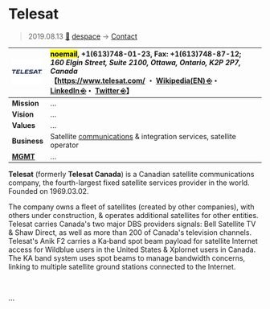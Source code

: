 # Telesat
> 2019.08.13 [🚀](../index/index.md) [despace](index.md) → [Contact](contact.md)

|[![](f/con/t/telesat_logo1_thumb.png)](f/con/t/telesat_logo1.png)|<mark>noemail</mark>, +1(613)748-01-23, Fax: +1(613)748-87-12;<br> *160 Elgin Street, Suite 2100, Ottawa, Ontario, K2P 2P7, Canada*<br> 【<https://www.telesat.com/> ・ [Wikipedia(EN) ⎆](https://en.wikipedia.org/wiki/Telesat)・ [LinkedIn ⎆](https://www.linkedin.com/company/telesat.com)・ [Twitter ⎆](https://twitter.com/Telesat)】|
|:--|:--|
|**Mission**|…|
|**Vision**|…|
|**Values**|…|
|**Business**|Satellite [communications](comms.md) & integration services, satellite operator|
|**[MGMT](mgmt.md)**|…|

**Telesat** (formerly **Telesat Canada**) is a Canadian satellite communications company, the fourth-largest fixed satellite services provider in the world. Founded on 1969.03.02.

The company owns a fleet of satellites (created by other companies), with others under construction, & operates additional satellites for other entities. Telesat carries Canada's two major DBS providers signals: Bell Satellite TV & Shaw Direct, as well as more than 200 of Canada's television channels. Telesat's Anik F2 carries a Ka‑band spot beam payload for satellite Internet access for Wildblue users in the United States & Xplornet users in Canada. The KA band system uses spot beams to manage bandwidth concerns, linking to multiple satellite ground stations connected to the Internet.

<p style="page-break-after:always"> </p>

…

